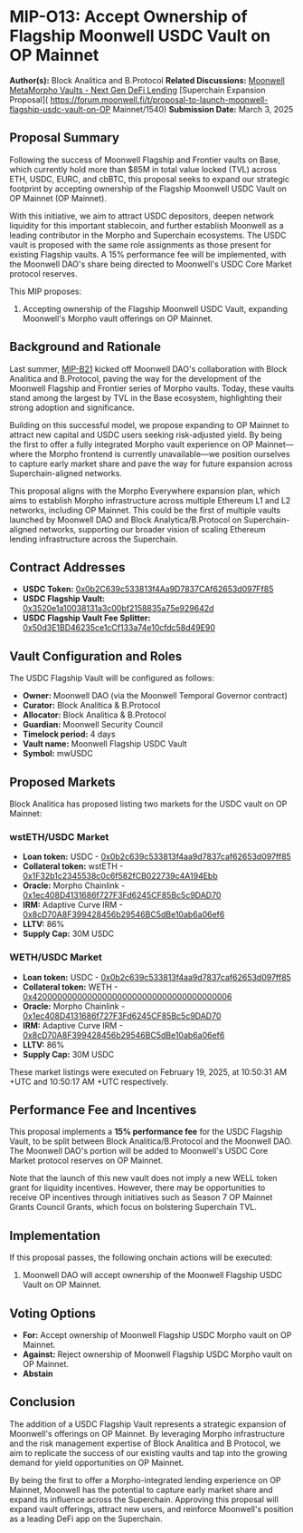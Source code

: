 # MIP-O13: Accept Ownership of Flagship Moonwell USDC Vault on OP Mainnet

**Author(s):** Block Analitica and B.Protocol **Related Discussions:**
[Moonwell MetaMorpho Vaults - Next Gen DeFi Lending](https://forum.moonwell.fi/t/introducing-moonwell-metamorpho-vaults-next-gen-defi-lending/960/16)
[Superchain Expansion Proposal](
https://forum.moonwell.fi/t/proposal-to-launch-moonwell-flagship-usdc-vault-on-OP
Mainnet/1540) **Submission Date:** March 3, 2025

## Proposal Summary

Following the success of Moonwell Flagship and Frontier vaults on Base, which
currently hold more than $85M in total value locked (TVL) across ETH, USDC,
EURC, and cbBTC, this proposal seeks to expand our strategic footprint by
accepting ownership of the Flagship Moonwell USDC Vault on OP Mainnet (OP
Mainnet).

With this initiative, we aim to attract USDC depositors, deepen network
liquidity for this important stablecoin, and further establish Moonwell as a
leading contributor in the Morpho and Superchain ecosystems. The USDC vault is
proposed with the same role assignments as those present for existing Flagship
vaults. A 15% performance fee will be implemented, with the Moonwell DAO's share
being directed to Moonwell's USDC Core Market protocol reserves.

This MIP proposes:

1. Accepting ownership of the Flagship Moonwell USDC Vault, expanding Moonwell's
   Morpho vault offerings on OP Mainnet.

## Background and Rationale

Last summer,
[MIP-B21](https://boardroom.io/moonwell/proposal/cHJvcG9zYWw6bW9vbndlbGw6b25jaGFpbi11cGdyYWRlOjIx)
kicked off Moonwell DAO's collaboration with Block Analitica and B.Protocol,
paving the way for the development of the Moonwell Flagship and Frontier series
of Morpho vaults. Today, these vaults stand among the largest by TVL in the Base
ecosystem, highlighting their strong adoption and significance.

Building on this successful model, we propose expanding to OP Mainnet to attract
new capital and USDC users seeking risk-adjusted yield. By being the first to
offer a fully integrated Morpho vault experience on OP Mainnet—where the Morpho
frontend is currently unavailable—we position ourselves to capture early market
share and pave the way for future expansion across Superchain-aligned networks.

This proposal aligns with the Morpho Everywhere expansion plan, which aims to
establish Morpho infrastructure across multiple Ethereum L1 and L2 networks,
including OP Mainnet. This could be the first of multiple vaults launched by
Moonwell DAO and Block Analytica/B.Protocol on Superchain-aligned networks,
supporting our broader vision of scaling Ethereum lending infrastructure across
the Superchain.

## Contract Addresses

- **USDC Token:**
  [0x0b2C639c533813f4Aa9D7837CAf62653d097Ff85](https://optimistic.etherscan.io/address/0x0b2C639c533813f4Aa9D7837CAf62653d097Ff85)
- **USDC Flagship Vault:**
  [0x3520e1a10038131a3c00bf2158835a75e929642d](https://optimistic.etherscan.io/address/0x3520e1a10038131a3c00bf2158835a75e929642d)
- **USDC Flagship Vault Fee Splitter:**
  [0x50d3E1BD46235ce1cCf133a74e10cfdc58d49E90](https://optimistic.etherscan.io/address/0x50d3E1BD46235ce1cCf133a74e10cfdc58d49E90)

## Vault Configuration and Roles

The USDC Flagship Vault will be configured as follows:

- **Owner:** Moonwell DAO (via the Moonwell Temporal Governor contract)
- **Curator:** Block Analitica & B.Protocol
- **Allocator:** Block Analitica & B.Protocol
- **Guardian:** Moonwell Security Council
- **Timelock period:** 4 days
- **Vault name:** Moonwell Flagship USDC Vault
- **Symbol:** mwUSDC

## Proposed Markets

Block Analitica has proposed listing two markets for the USDC vault on OP
Mainnet:

### wstETH/USDC Market

- **Loan token:** USDC -
  [0x0b2c639c533813f4aa9d7837caf62653d097ff85](https://optimistic.etherscan.io/address/0x0b2c639c533813f4aa9d7837caf62653d097ff85)
- **Collateral token:** wstETH -
  [0x1F32b1c2345538c0c6f582fCB022739c4A194Ebb](https://optimistic.etherscan.io/address/0x1F32b1c2345538c0c6f582fCB022739c4A194Ebb)
- **Oracle:** Morpho Chainlink -
  [0x1ec408D4131686f727F3Fd6245CF85Bc5c9DAD70](https://optimistic.etherscan.io/address/0x1ec408D4131686f727F3Fd6245CF85Bc5c9DAD70)
- **IRM:** Adaptive Curve IRM -
  [0x8cD70A8F399428456b29546BC5dBe10ab6a06ef6](https://optimistic.etherscan.io/address/0x8cD70A8F399428456b29546BC5dBe10ab6a06ef6)
- **LLTV:** 86%
- **Supply Cap:** 30M USDC

### WETH/USDC Market

- **Loan token:** USDC -
  [0x0b2c639c533813f4aa9d7837caf62653d097ff85](https://optimistic.etherscan.io/address/0x0b2c639c533813f4aa9d7837caf62653d097ff85)
- **Collateral token:** WETH -
  [0x4200000000000000000000000000000000000006](https://optimistic.etherscan.io/address/0x4200000000000000000000000000000000000006)
- **Oracle:** Morpho Chainlink -
  [0x1ec408D4131686f727F3Fd6245CF85Bc5c9DAD70](https://optimistic.etherscan.io/address/0x1ec408D4131686f727F3Fd6245CF85Bc5c9DAD70)
- **IRM:** Adaptive Curve IRM -
  [0x8cD70A8F399428456b29546BC5dBe10ab6a06ef6](https://optimistic.etherscan.io/address/0x8cD70A8F399428456b29546BC5dBe10ab6a06ef6)
- **LLTV:** 86%
- **Supply Cap:** 30M USDC

These market listings were executed on February 19, 2025, at 10:50:31 AM +UTC
and 10:50:17 AM +UTC respectively.

## Performance Fee and Incentives

This proposal implements a **15% performance fee** for the USDC Flagship Vault,
to be split between Block Analitica/B.Protocol and the Moonwell DAO. The
Moonwell DAO's portion will be added to Moonwell's USDC Core Market protocol
reserves on OP Mainnet.

Note that the launch of this new vault does not imply a new WELL token grant for
liquidity incentives. However, there may be opportunities to receive OP
incentives through initiatives such as Season 7 OP Mainnet Grants Council
Grants, which focus on bolstering Superchain TVL.

## Implementation

If this proposal passes, the following onchain actions will be executed:

1. Moonwell DAO will accept ownership of the Moonwell Flagship USDC Vault on OP
   Mainnet.

## Voting Options

- **For:** Accept ownership of Moonwell Flagship USDC Morpho vault on OP
  Mainnet.
- **Against:** Reject ownership of Moonwell Flagship USDC Morpho vault on OP
  Mainnet.
- **Abstain**

## Conclusion

The addition of a USDC Flagship Vault represents a strategic expansion of
Moonwell's offerings on OP Mainnet. By leveraging Morpho infrastructure and the
risk management expertise of Block Analitica and B Protocol, we aim to replicate
the success of our existing vaults and tap into the growing demand for yield
opportunities on OP Mainnet.

By being the first to offer a Morpho-integrated lending experience on OP
Mainnet, Moonwell has the potential to capture early market share and expand its
influence across the Superchain. Approving this proposal will expand vault
offerings, attract new users, and reinforce Moonwell's position as a leading
DeFi app on the Superchain.
